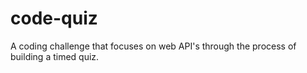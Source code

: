 # code-quiz
A coding challenge that focuses on web API's through the process of building a timed quiz.
